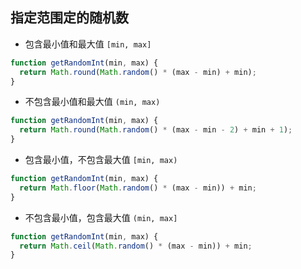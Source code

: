## 指定范围定的随机数

- 包含最小值和最大值 `[min, max]`

```js
function getRandomInt(min, max) {
  return Math.round(Math.random() * (max - min) + min);
}
```

- 不包含最小值和最大值 `(min, max)`

```js
function getRandomInt(min, max) {
  return Math.round(Math.random() * (max - min - 2) + min + 1);
}
```
  
- 包含最小值，不包含最大值 `[min, max)`

```js
function getRandomInt(min, max) {
  return Math.floor(Math.random() * (max - min)) + min;
}
```

- 不包含最小值，包含最大值 `(min, max]`

```js
function getRandomInt(min, max) {
  return Math.ceil(Math.random() * (max - min)) + min;
}
```